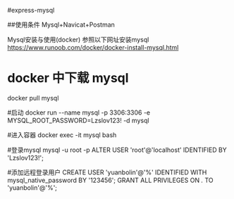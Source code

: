 #express-mysql

##使用条件
Mysql+Navicat+Postman

Mysql安装与使用(docker)
参照以下网址安装mysql
https://www.runoob.com/docker/docker-install-mysql.html

# docker 中下载 mysql
docker pull mysql

#启动
docker run --name mysql -p 3306:3306 -e MYSQL_ROOT_PASSWORD=Lzslov123! -d mysql

#进入容器
docker exec -it mysql bash

#登录mysql
mysql -u root -p
ALTER USER 'root'@'localhost' IDENTIFIED BY 'Lzslov123!';

#添加远程登录用户
CREATE USER 'yuanbolin'@'%' IDENTIFIED WITH mysql_native_password BY '123456';
GRANT ALL PRIVILEGES ON *.* TO 'yuanbolin'@'%';
